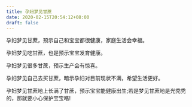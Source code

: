 ```yaml
---
title: 孕妇梦见甘蔗
date: 2020-02-15T20:54:12+08:00
draft: false
---
```


孕妇梦见甘蔗，预示自己和宝宝都很健康，家庭生活会幸福。

孕妇梦见吃甘蔗，也是预示宝宝发育健康。

孕妇梦见很多甘蔗，预示生产会有惊喜。

孕妇梦见自己去买甘蔗，暗示孕妇对目前现状不满，希望生活更好。

孕妇梦见甘蔗地上长满了甘蔗，预示宝宝能健康出生;若是梦见甘蔗地是光秃秃的，那就要小心保护宝宝咯!